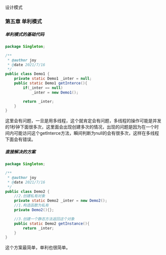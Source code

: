 设计模式

### 第五章 单利模式

##### 单利模式的基础代码

```java
package Singleton;

/**
 * @author joy
 * @date 2021/7/16
 */
public class Demo1 {
    private static Demo1 _inter = null;
    public static Demo1 getInterce(){
        if(_inter == null)
            _inter = new Demo1();

        return _inter;
    }
}
```

这里会有问题，一旦是用多线程，这个就肯定会有问题，多线程的操作可能是并发的1秒钟下面很多次，这里面会出现创建多次的情况，出现的问题是因为在一个时间内可能访问这个getInterce方法，瞬间判断为null的会有很多次，这样在多线程下面会有错误。

##### 直接解决的方案

```java
package Singleton;

/**
 * @author joy
 * @date 2021/7/16
 */
public class Demo2 {
    //2.创建私有对象
    private static Demo2 _inter = new Demo2();
    //1.构造函数为私有
    private Demo2(){};

    //3.创建一个静态方法返回这个对象
    public static Demo2 getInstance(){
        return _inter;
    }
}
```

  这个方案最简单，单利也很简单。



